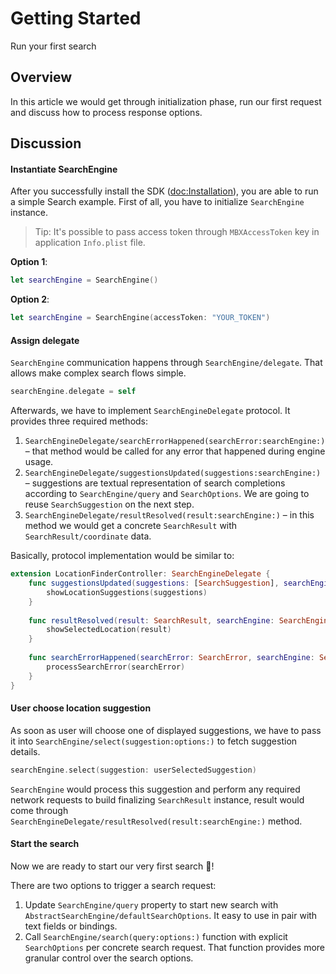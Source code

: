 #  Getting Started

Run your first search

## Overview 
In this article we would get through initialization phase, run our first request and discuss how to process response options.

## Discussion
#### Instantiate SearchEngine
After you successfully install the SDK (<doc:Installation>), you are able to run a simple Search example. First of all, you have to initialize
``SearchEngine`` instance.
> Tip: It's possible to pass access token through `MBXAccessToken` key in application `Info.plist` file.

**Option 1**:

```swift
let searchEngine = SearchEngine()
```

**Option 2**:

```swift
let searchEngine = SearchEngine(accessToken: "YOUR_TOKEN")
```

#### Assign delegate

``SearchEngine`` communication happens through ``SearchEngine/delegate``. That allows make complex search flows simple.

```swift
searchEngine.delegate = self
```

Afterwards, we have to implement ``SearchEngineDelegate`` protocol. It provides three required methods:
1. ``SearchEngineDelegate/searchErrorHappened(searchError:searchEngine:)`` – that method would be called for any error that happened during engine usage.
2. ``SearchEngineDelegate/suggestionsUpdated(suggestions:searchEngine:)`` – suggestions are textual representation of search completions according to ``SearchEngine/query`` and ``SearchOptions``. We are going to reuse ``SearchSuggestion`` on the next step.
3. ``SearchEngineDelegate/resultResolved(result:searchEngine:)`` – in this method we would get a concrete ``SearchResult`` with ``SearchResult/coordinate`` data.

Basically, protocol implementation would be similar to:

```swift
extension LocationFinderController: SearchEngineDelegate {
    func suggestionsUpdated(suggestions: [SearchSuggestion], searchEngine: SearchEngine) {
        showLocationSuggestions(suggestions)
    }
    
    func resultResolved(result: SearchResult, searchEngine: SearchEngine) {
        showSelectedLocation(result)
    }
    
    func searchErrorHappened(searchError: SearchError, searchEngine: SearchEngine) {
        processSearchError(searchError)
    }
}
```

#### User choose location suggestion

As soon as user will choose one of displayed suggestions, we have to pass it into ``SearchEngine/select(suggestion:options:)`` to fetch suggestion details.

```swift
searchEngine.select(suggestion: userSelectedSuggestion)
```

``SearchEngine`` would process this suggestion and perform any required network requests to build finalizing ``SearchResult`` instance, result would come through ``SearchEngineDelegate/resultResolved(result:searchEngine:)`` method.

#### Start the search

Now we are ready to start our very first search 🎉!

There are two options to trigger a search request:
1. Update ``SearchEngine/query`` property to start new search with ``AbstractSearchEngine/defaultSearchOptions``. It easy to use in pair with text fields or bindings.
2. Call ``SearchEngine/search(query:options:)`` function with explicit ``SearchOptions`` per concrete search request. That function provides more granular control over the search options.  
